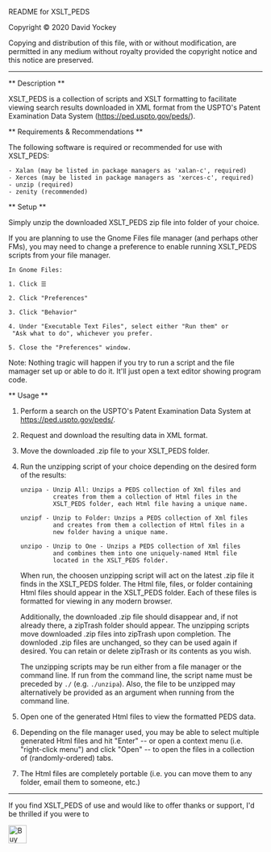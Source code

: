 README for XSLT_PEDS

  Copyright © 2020 David Yockey
  
  Copying and distribution of this file, with or without modification,
  are permitted in any medium without royalty provided the copyright
  notice and this notice are preserved.
  
<hr />
  
  ** Description **
  
  XSLT_PEDS is a collection of scripts and XSLT formatting to facilitate
  viewing search results downloaded in XML format from the USPTO's
  Patent Examination Data System (https://ped.uspto.gov/peds/).
  

  ** Requirements & Recommendations **
  
  The following software is required or recommended for use with XSLT_PEDS:
  
    - Xalan (may be listed in package managers as 'xalan-c', required)
    - Xerces (may be listed in package managers as 'xerces-c', required)
    - unzip (required)
    - zenity (recommended)


  ** Setup **

  Simply unzip the downloaded XSLT_PEDS zip file into folder of your choice.

  If you are planning to use the Gnome Files file manager (and perhaps other
  FMs), you may need to change a preference to enable running XSLT_PEDS
  scripts from your file manager.
  
    In Gnome Files:
  
    1. Click ☰
    
    2. Click "Preferences"

    3. Click "Behavior"
    
    4. Under "Executable Text Files", select either "Run them" or
     "Ask what to do", whichever you prefer.
       
    5. Close the "Preferences" window.
    
  Note: Nothing tragic will happen if you try to run a script and the file
  mamager set up or able to do it. It'll just open a text editor showing
  program code.
  
  
  ** Usage **
  
  1. Perform a search on the USPTO's Patent Examination Data System at
  https://ped.uspto.gov/peds/.
  
  2. Request and download the resulting data in XML format.
    
  3. Move the downloaded .zip file to your XSLT_PEDS folder.
  
  4. Run the unzipping script of your choice depending on the desired
     form of the results:
     
         unzipa - Unzip All: Unzips a PEDS collection of Xml files and
                  creates from them a collection of Html files in the
                  XSLT_PEDS folder, each Html file having a unique name.
         
         unzipf - Unzip to Folder: Unzips a PEDS collection of Xml files
                  and creates from them a collection of Html files in a
                  new folder having a unique name.
         
         unzipo - Unzip to One - Unzips a PEDS collection of Xml files
                  and combines them into one uniquely-named Html file
                  located in the XSLT_PEDS folder.
  
     When run, the choosen unzipping script will act on the latest .zip
     file it finds in the XSLT_PEDS folder. The Html file, files, or
     folder containing Html files should appear in the XSLT_PEDS folder.
     Each of these files is formatted for viewing in any modern browser.
     
     Additionally, the downloaded .zip file should disappear and, if not
     already there, a zipTrash folder should appear. The unzipping
     scripts move downloaded .zip files into zipTrash upon completion.
     The downloded .zip files are unchanged, so they can be used again if
     desired. You can retain or delete zipTrash or its contents as you
     wish.
     
     The unzipping scripts may be run either from a file manager or the
     command line. If run from the command line, the script name must be
     preceded by `./` (e.g. `./unzipa`). Also, the file to be unzipped may
     alternatively be provided as an argument when running from the
     command line.
     
  5. Open one of the generated Html files to view the formatted PEDS data.
  
  6. Depending on the file manager used, you may be able to select
     multiple generated Html files and hit "Enter" -- or open a context
     menu (i.e. "right-click menu") and click "Open" -- to open the files
     in a collection of (randomly-ordered) tabs.
  
  7. The Html files are completely portable (i.e. you can move them to
     any folder, email them to someone, etc.)

<hr />

  If you find XSLT_PEDS of use and would like to offer thanks or support,
  I'd be thrilled if you were to
  
  <a href='https://ko-fi.com/T6T61X3W6' target='_blank'><img height='36' style='border:0px;height:36px;' src='https://cdn.ko-fi.com/cdn/kofi1.png?v=2' border='0' alt='Buy Me a Coffee at ko-fi.com' /></a>
